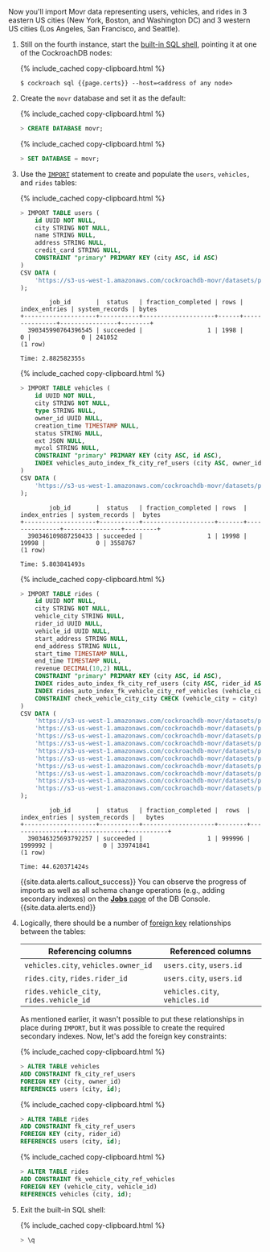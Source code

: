 Now you'll import Movr data representing users, vehicles, and rides in 3 eastern US cities (New York, Boston, and Washington DC) and 3 western US cities (Los Angeles, San Francisco, and Seattle).

1. Still on the fourth instance, start the [built-in SQL shell](cockroach-sql.html), pointing it at one of the CockroachDB nodes:

    {% include_cached copy-clipboard.html %}
    ~~~ shell
    $ cockroach sql {{page.certs}} --host=<address of any node>
    ~~~

2. Create the `movr` database and set it as the default:

    {% include_cached copy-clipboard.html %}
    ~~~ sql
    > CREATE DATABASE movr;
    ~~~

    {% include_cached copy-clipboard.html %}
    ~~~ sql
    > SET DATABASE = movr;
    ~~~

3. Use the [`IMPORT`](import.html) statement to create and populate the `users`, `vehicles,` and `rides` tables:

    {% include_cached copy-clipboard.html %}
    ~~~ sql
    > IMPORT TABLE users (
      	id UUID NOT NULL,
        city STRING NOT NULL,
      	name STRING NULL,
      	address STRING NULL,
      	credit_card STRING NULL,
        CONSTRAINT "primary" PRIMARY KEY (city ASC, id ASC)
    )
    CSV DATA (
        'https://s3-us-west-1.amazonaws.com/cockroachdb-movr/datasets/perf-tuning/users/n1.0.csv'
    );
    ~~~

    ~~~
            job_id       |  status   | fraction_completed | rows | index_entries | system_records | bytes
    +--------------------+-----------+--------------------+------+---------------+----------------+--------+
      390345990764396545 | succeeded |                  1 | 1998 |             0 |              0 | 241052
    (1 row)

    Time: 2.882582355s
    ~~~    

    {% include_cached copy-clipboard.html %}
    ~~~ sql
    > IMPORT TABLE vehicles (
        id UUID NOT NULL,
        city STRING NOT NULL,
        type STRING NULL,
        owner_id UUID NULL,
        creation_time TIMESTAMP NULL,
        status STRING NULL,
        ext JSON NULL,
        mycol STRING NULL,
        CONSTRAINT "primary" PRIMARY KEY (city ASC, id ASC),
        INDEX vehicles_auto_index_fk_city_ref_users (city ASC, owner_id ASC)
    )
    CSV DATA (
        'https://s3-us-west-1.amazonaws.com/cockroachdb-movr/datasets/perf-tuning/vehicles/n1.0.csv'
    );
    ~~~

    ~~~
            job_id       |  status   | fraction_completed | rows  | index_entries | system_records |  bytes
    +--------------------+-----------+--------------------+-------+---------------+----------------+---------+
      390346109887250433 | succeeded |                  1 | 19998 |         19998 |              0 | 3558767
    (1 row)

    Time: 5.803841493s
    ~~~

    {% include_cached copy-clipboard.html %}
    ~~~ sql
    > IMPORT TABLE rides (
      	id UUID NOT NULL,
        city STRING NOT NULL,
        vehicle_city STRING NULL,
      	rider_id UUID NULL,
      	vehicle_id UUID NULL,
      	start_address STRING NULL,
      	end_address STRING NULL,
      	start_time TIMESTAMP NULL,
      	end_time TIMESTAMP NULL,
      	revenue DECIMAL(10,2) NULL,
        CONSTRAINT "primary" PRIMARY KEY (city ASC, id ASC),
        INDEX rides_auto_index_fk_city_ref_users (city ASC, rider_id ASC),
        INDEX rides_auto_index_fk_vehicle_city_ref_vehicles (vehicle_city ASC, vehicle_id ASC),
        CONSTRAINT check_vehicle_city_city CHECK (vehicle_city = city)
    )
    CSV DATA (
        'https://s3-us-west-1.amazonaws.com/cockroachdb-movr/datasets/perf-tuning/rides/n1.0.csv',
        'https://s3-us-west-1.amazonaws.com/cockroachdb-movr/datasets/perf-tuning/rides/n1.1.csv',
        'https://s3-us-west-1.amazonaws.com/cockroachdb-movr/datasets/perf-tuning/rides/n1.2.csv',
        'https://s3-us-west-1.amazonaws.com/cockroachdb-movr/datasets/perf-tuning/rides/n1.3.csv',
        'https://s3-us-west-1.amazonaws.com/cockroachdb-movr/datasets/perf-tuning/rides/n1.4.csv',
        'https://s3-us-west-1.amazonaws.com/cockroachdb-movr/datasets/perf-tuning/rides/n1.5.csv',
        'https://s3-us-west-1.amazonaws.com/cockroachdb-movr/datasets/perf-tuning/rides/n1.6.csv',
        'https://s3-us-west-1.amazonaws.com/cockroachdb-movr/datasets/perf-tuning/rides/n1.7.csv',
        'https://s3-us-west-1.amazonaws.com/cockroachdb-movr/datasets/perf-tuning/rides/n1.8.csv',
        'https://s3-us-west-1.amazonaws.com/cockroachdb-movr/datasets/perf-tuning/rides/n1.9.csv'
    );
    ~~~

    ~~~
            job_id       |  status   | fraction_completed |  rows  | index_entries | system_records |   bytes
    +--------------------+-----------+--------------------+--------+---------------+----------------+-----------+
      390346325693792257 | succeeded |                  1 | 999996 |       1999992 |              0 | 339741841
    (1 row)

    Time: 44.620371424s
    ~~~

    {{site.data.alerts.callout_success}}
    You can observe the progress of imports as well as all schema change operations (e.g., adding secondary indexes) on the [**Jobs** page](ui-jobs-page.html) of the DB Console.
    {{site.data.alerts.end}}

7. Logically, there should be a number of [foreign key](foreign-key.html) relationships between the tables:

    Referencing columns | Referenced columns
    --------------------|-------------------
    `vehicles.city`, `vehicles.owner_id` | `users.city`, `users.id`
    `rides.city`, `rides.rider_id` | `users.city`, `users.id`
    `rides.vehicle_city`, `rides.vehicle_id` | `vehicles.city`, `vehicles.id`

    As mentioned earlier, it wasn't possible to put these relationships in place during `IMPORT`, but it was possible to create the required secondary indexes. Now, let's add the foreign key constraints:

    {% include_cached copy-clipboard.html %}
    ~~~ sql
    > ALTER TABLE vehicles
    ADD CONSTRAINT fk_city_ref_users
    FOREIGN KEY (city, owner_id)
    REFERENCES users (city, id);
    ~~~

    {% include_cached copy-clipboard.html %}
    ~~~ sql
    > ALTER TABLE rides
    ADD CONSTRAINT fk_city_ref_users
    FOREIGN KEY (city, rider_id)
    REFERENCES users (city, id);
    ~~~

    {% include_cached copy-clipboard.html %}
    ~~~ sql
    > ALTER TABLE rides
    ADD CONSTRAINT fk_vehicle_city_ref_vehicles
    FOREIGN KEY (vehicle_city, vehicle_id)
    REFERENCES vehicles (city, id);
    ~~~

4. Exit the built-in SQL shell:

    {% include_cached copy-clipboard.html %}
    ~~~ sql
    > \q
    ~~~
